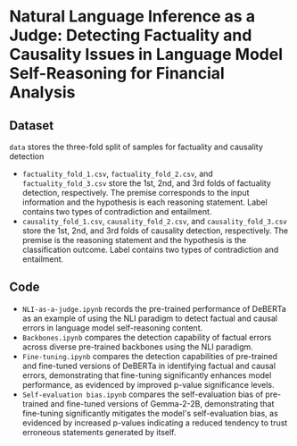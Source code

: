 # Natural Language Inference as a Judge: Detecting Factuality and Causality Issues in Language Model Self-Reasoning for Financial Analysis
## Dataset
`data` stores the three-fold split of samples for factuality and causality detection
- `factuality_fold_1.csv`, `factuality_fold_2.csv`, and `factuality_fold_3.csv` store the 1st, 2nd, and 3rd folds of factuality detection, respectively. The premise corresponds to the input information and the hypothesis is each reasoning statement. Label contains two types of contradiction and entailment.
- `causality_fold_1.csv`, `causality_fold_2.csv`, and `causality_fold_3.csv` store the 1st, 2nd, and 3rd folds of causality detection, respectively. The premise is the reasoning statement and the hypothesis is the classification outcome. Label contains two types of contradiction and entailment.
## Code
- `NLI-as-a-judge.ipynb` records the pre-trained performance of DeBERTa as an example of using the NLI paradigm to detect factual and causal errors in language model self-reasoning content.
- `Backbones.ipynb` compares the detection capability of factual errors across diverse pre-trained backbones using the NLI paradigm.
- `Fine-tuning.ipynb` compares the detection capabilities of pre-trained and fine-tuned versions of DeBERTa in identifying factual and causal errors, demonstrating that fine-tuning significantly enhances model performance, as evidenced by improved p-value significance levels.
- `Self-evaluation bias.ipynb` compares the self-evaluation bias of pre-trained and fine-tuned versions of Gemma-2-2B, demonstrating that fine-tuning significantly mitigates the model's self-evaluation bias, as evidenced by increased p-values indicating a reduced tendency to trust erroneous statements generated by itself.

